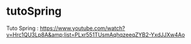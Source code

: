 # tutoSpring
Tuto Spring : https://www.youtube.com/watch?v=Hrc1QU3Lp8A&amp;list=PLxr551TUsmAqhqzeeqZYB2-YxdJJXw4Ao
